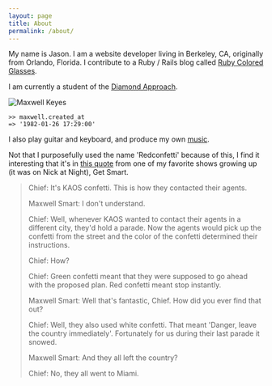 ```yaml
---
layout: page
title: About
permalink: /about/
---
```


My name is Jason. I am a website developer living in Berkeley, CA, originally from Orlando, Florida. I contribute to a Ruby / Rails blog called [Ruby Colored Glasses](http://www.rubycoloredglasses.com/).

I am currently a student of the [Diamond Approach](https://en.wikipedia.org/wiki/A._H._Almaas#Diamond_Approach).

![Maxwell Keyes](/assets/images/posts/maxwell-keyes.jpg "Maxwell Keyes")

```
>> maxwell.created_at
=> '1982-01-26 17:29:00'
```

I also play guitar and keyboard, and produce my own [music](http://music.redconfetti.com/).

Not that I purposefully used the name 'Redconfetti' because of this, I find it interesting that it's in
[this quote](http://sharetv.org/shows/get_smart_1965/quotes/pg-8) from one of my favorite shows growing up (it was
on Nick at Night), Get Smart.

> Chief: It's KAOS confetti. This is how they contacted their agents.
>
> Maxwell Smart: I don't understand.
>
> Chief: Well, whenever KAOS wanted to contact their agents in a different city, they'd hold a parade. Now the agents
> would pick up the confetti from the street and the color of the confetti determined their instructions.
>
> Chief: How?
>
> Chief: Green confetti meant that they were supposed to go ahead with the proposed plan. Red confetti meant stop
> instantly.
>
> Maxwell Smart: Well that's fantastic, Chief. How did you ever find that out?
>
> Chief: Well, they also used white confetti. That meant 'Danger, leave the country immediately'. Fortunately for us
> during their last parade it snowed.
>
> Maxwell Smart: And they all left the country?
>
> Chief: No, they all went to Miami.

